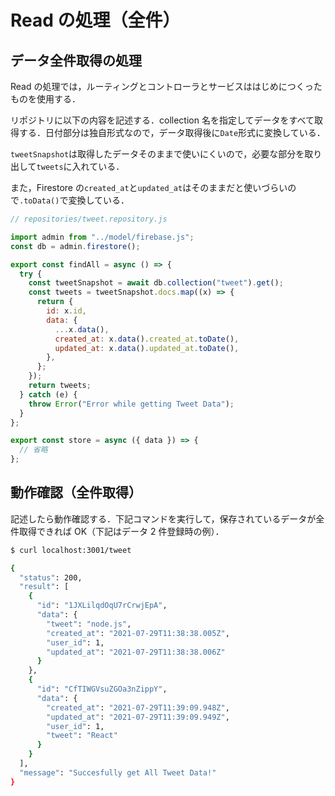 # Read の処理（全件）

## データ全件取得の処理

Read の処理では，ルーティングとコントローラとサービスははじめにつくったものを使用する．

リポジトリに以下の内容を記述する．collection 名を指定してデータをすべて取得する．日付部分は独自形式なので，データ取得後に`Date`形式に変換している．

`tweetSnapshot`は取得したデータそのままで使いにくいので，必要な部分を取り出して`tweets`に入れている．

また，Firestore の`created_at`と`updated_at`はそのままだと使いづらいので`.toData()`で変換している．

```js
// repositories/tweet.repository.js

import admin from "../model/firebase.js";
const db = admin.firestore();

export const findAll = async () => {
  try {
    const tweetSnapshot = await db.collection("tweet").get();
    const tweets = tweetSnapshot.docs.map((x) => {
      return {
        id: x.id,
        data: {
          ...x.data(),
          created_at: x.data().created_at.toDate(),
          updated_at: x.data().updated_at.toDate(),
        },
      };
    });
    return tweets;
  } catch (e) {
    throw Error("Error while getting Tweet Data");
  }
};

export const store = async ({ data }) => {
  // 省略
};

```

## 動作確認（全件取得）

記述したら動作確認する．下記コマンドを実行して，保存されているデータが全件取得できれば OK（下記はデータ 2 件登録時の例）．

```bash
$ curl localhost:3001/tweet

{
  "status": 200,
  "result": [
    {
      "id": "1JXLilqdOqU7rCrwjEpA",
      "data": {
        "tweet": "node.js",
        "created_at": "2021-07-29T11:38:38.005Z",
        "user_id": 1,
        "updated_at": "2021-07-29T11:38:38.006Z"
      }
    },
    {
      "id": "CfTIWGVsuZGOa3nZippY",
      "data": {
        "created_at": "2021-07-29T11:39:09.948Z",
        "updated_at": "2021-07-29T11:39:09.949Z",
        "user_id": 1,
        "tweet": "React"
      }
    }
  ],
  "message": "Succesfully get All Tweet Data!"
}

```

